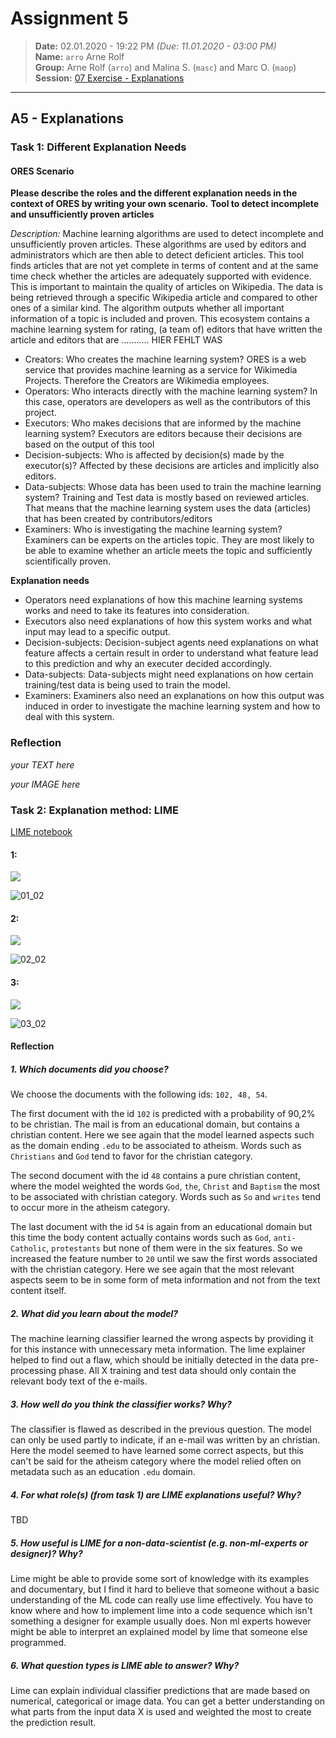 # Assignment 5
> **Date:** 02.01.2020 - 19:22 PM *(Due: 11.01.2020 - 03:00 PM)*<br>
> **Name:** `arro` Arne Rolf<br>
> **Group:** Arne Rolf (`arro`) and Malina S. (`masc`) and Marc O. (`maop`)<br>
> **Session:** [07 Exercise - Explanations](https://github.com/FUB-HCC/hcds-winter-2020/wiki/07_exercise)   
----

## A5 - Explanations

### Task 1: Different Explanation Needs

#### ORES Scenario

**Please describe the roles and the different explanation needs in the context of ORES by writing your own scenario.**
**Tool to detect incomplete and unsufficiently proven articles**

*Description:* Machine learning algorithms are used to detect incomplete and unsufficiently proven articles. These algorithms are used by editors and administrators which are then able to detect deficient articles. This tool finds articles that are not yet complete in terms of content and at the same time check whether the articles are adequately supported with evidence. This is important to maintain the quality of articles on Wikipedia. The data is being retrieved through a specific Wikipedia article and compared to other ones of a similar kind. The algorithm outputs whether all important information of a topic is included and proven. This ecosystem contains a machine learning system for rating, (a team of) editors that have written the article and editors that are ........... HIER FEHLT WAS

* Creators: Who creates the machine learning system? ORES is a web service that provides machine learning as a service for Wikimedia Projects. Therefore the Creators are Wikimedia employees.
* Operators: Who interacts directly with the machine learning system? In this case, operators are developers as well as the contributors of this project.
* Executors: Who makes decisions that are informed by the machine learning system? Executors are editors because their decisions are based on the output of this tool
* Decision-subjects: Who is affected by decision(s) made by the executor(s)? Affected by these decisions are articles and implicitly also editors.
* Data-subjects: Whose data has been used to train the machine learning system? Training and Test data is mostly based on reviewed articles. That means that the machine learning system uses the data (articles) that has been created by contributors/editors
* Examiners: Who is investigating the machine learning system? Examiners can be experts on the articles topic. They are most likely to be able to examine whether an article meets the topic and sufficiently scientifically proven.

**Explanation needs**
* Operators need explanations of how this machine learning systems works and need to take its features into consideration.
* Executors also need explanations of how this system works and what input may lead to a specific output.
* Decision-subjects: Decision-subject agents need explanations on what feature affects a certain result in order to understand what feature lead to this prediction and why an executer decided accordingly.
* Data-subjects: Data-subjects might need explanations on how certain training/test data is being used to train the model.
* Examiners: Examiners also need an explanations on how this output was induced in order to investigate the machine learning system and how to deal with this system.

### Reflection
_your TEXT here_

_your IMAGE here_

### Task 2: Explanation method: LIME

<!-- [LIME notebook](/assignments/A5_Explanation/arro/Lime.ipynb) -->
[LIME notebook](https://github.com/FUB-HCC/hcds-winter-2020/blob/main/assignments/A5_Explanation/arro/Lime.ipynb)

#### 1:
<img src="01_01.png" style="background-color:white;" />

![01_02](01_02.png)

#### 2:
<img src="02_01.png" style="background-color:white;" />

![02_02](02_02.png)

#### 3:
<img src="03_01.png" style="background-color:white;" />

![03_02](03_02.png)

#### Reflection

##### 1. Which documents did you choose? 
We choose the documents with the following ids: `102, 48, 54`.

The first document with the id `102` is predicted with a probability of 90,2% to be christian. The mail is from an educational domain, but contains a christian content.
Here we see again that the model learned aspects such as the domain ending `.edu` to be associated to atheism. Words such as `Christians` and `God` tend to favor for the christian category.

The second document with the id `48` contains a pure christian content, where the model weighted the words `God`, `the`, `Christ` and `Baptism` the most to be associated with christian category. Words such as `So` and `writes` tend to occur more in the atheism category.

The last document with the id `54` is again from an educational domain but this time the body content actually contains words such as `God`, `anti-Catholic`, `protestants` but none of them were in the six features. So we increased the feature number to `20` until we saw the first words associated with the christian category. Here we see again that the most relevant aspects seem to be in some form of meta information and not from the text content itself.

##### 2. What did you learn about the model?
The machine learning classifier learned the wrong aspects by providing it for this instance with unnecessary meta information. The lime explainer helped to find out a flaw, which should be initially detected in the data pre-processing phase. All X training and test data should only contain the relevant body text of the e-mails.

##### 3. How well do you think the classifier works? Why?
The classifier is flawed as described in the previous question. The model can only be used partly to indicate, if an e-mail was written by an christian. Here the model seemed to have learned some correct aspects, but this can't be said for the atheism category where the model relied often on metadata such as an education `.edu` domain.

##### 4. For what role(s) (from task 1) are LIME explanations useful? Why?
TBD

##### 5. How useful is LIME for a non-data-scientist (e.g. non-ml-experts or designer)? Why?
Lime might be able to provide some sort of knowledge with its examples and documentary, but I find it hard to believe that someone without a basic understanding of the ML code can really use lime effectively. You have to know where and how to implement lime into a code sequence which isn't something a designer for example usually does. Non ml experts however might be able to interpret an explained model by lime that someone else programmed.

##### 6. What question types is LIME able to answer? Why?
Lime can explain individual classifier predictions that are made based on numerical, categorical or image data. You can get a better understanding on what parts from the input data X is used and weighted the most to create the prediction result.

